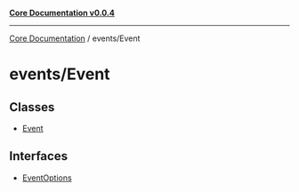 [**Core Documentation v0.0.4**](../../README.md)

***

[Core Documentation](../../modules.md) / events/Event

# events/Event

## Classes

- [Event](classes/Event.md)

## Interfaces

- [EventOptions](interfaces/EventOptions.md)
